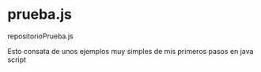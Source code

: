# prueba.js
repositorioPrueba.js

Esto consata de unos ejemplos muy simples de mis primeros pasos en java script

